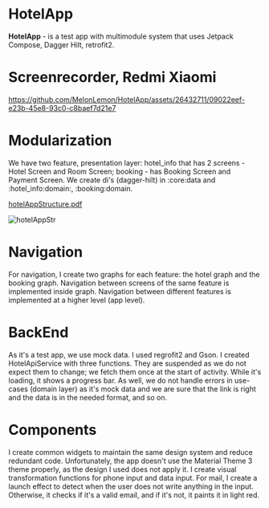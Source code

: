 # HotelApp

**HotelApp** - is a test app with multimodule system that uses Jetpack Compose, Dagger Hilt, retrofit2. 

# Screenrecorder, Redmi Xiaomi

https://github.com/MelonLemon/HotelApp/assets/26432711/09022eef-e23b-45e8-93c0-c8baef7d21e7


# Modularization
We have two feature, presentation layer: hotel_info that has 2 screens - Hotel Screen and Room Screen; booking - has Booking Screen and Payment Screen.
We create di's (dagger-hilt)  in :core:data and :hotel_info:domain:, :booking:domain. 

[hotelAppStructure.pdf](https://github.com/MelonLemon/HotelApp/files/12513804/hotelAppStructure.pdf)

![hotelAppStr](https://github.com/MelonLemon/HotelApp/assets/26432711/828af7b4-bc42-4dc7-a36d-f97f6d1a001c)



# Navigation
For navigation, I create two graphs for each feature: the hotel graph and the booking graph. Navigation between screens of the same feature is implemented inside graph. 
Navigation between different features is implemented at a higher level (app level).

# BackEnd
As it's a test app, we use mock data. I used regrofit2 and Gson. I created HotelApiService with three functions.
They are suspended as we do not expect them to change; we fetch them once at the start of activity. While it's loading, it shows a progress bar.
As well, we do not handle errors in use-cases (domain layer) as it's mock data and we are sure that the link is right and the data is in the needed format, and so on.

# Components 
I create common widgets to maintain the same design system and reduce redundant code.
Unfortunately, the app doesn't use the Material Theme 3 theme properly, as the design I used does not apply it.
I create visual transformation functions for phone input and data input.
For mail, I create a launch effect to detect when the user does not write anything in the input. Otherwise, it checks if it's a valid email, and if it's not, it paints it in light red.












